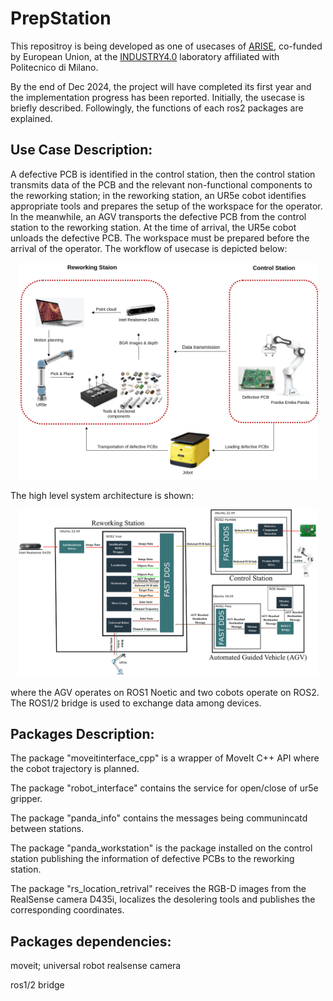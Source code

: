 # PrepStation


This repositroy is being developed as one of usecases of  <a href="https://arise-middleware.eu/">ARISE</a>, co-funded by European Union, at the <a href="https://www.industry40lab.org/">INDUSTRY4.0</a> laboratory affiliated with Politecnico di Milano.

By the end of Dec 2024, the project will have completed its first year and the implementation progress has been reported. Initially, the usecase is briefly described. Followingly, the functions of each ros2 packages are explained. 

## Use Case Description:
A defective PCB is identified in the control station, then the control station transmits data of the PCB and the relevant non-functional components to the reworking station; in the reworking station, an UR5e cobot identifies appropriate tools
and prepares the setup of the workspace for the operator. In the meanwhile, an AGV transports the defective PCB from the control station to the reworking station. At the time of arrival, the UR5e cobot unloads the defective PCB. The workspace must be prepared before the arrival of the operator. 
The workflow of usecase is depicted below:
<p align="center">
  <img src="material/arise_usecase1.png" alt="Image 1" width="480"/></a>
</p>

The high level system architecture is shown:
<p align="center">
  <img src="material/arise_usecase1_system architecture.png" alt="Image 1" width="480"/></a>
</p>

 where the AGV operates on ROS1 Noetic and two cobots operate on ROS2. The ROS1/2 bridge is used to exchange data among devices.

## Packages Description:

The package "moveitinterface_cpp" is a wrapper of MoveIt C++ API where the cobot trajectory is planned.

The package "robot_interface" contains the service for open/close of ur5e gripper. 

The package "panda_info" contains the messages being communincatd between stations. 

The package "panda_workstation" is the package installed on the control station publishing the information of defective PCBs to the reworking station.

The package "rs_location_retrival" receives the RGB-D images from the RealSense camera D435i, localizes the desolering tools and publishes the corresponding coordinates.

## Packages dependencies:

moveit;
universal robot
realsense camera

ros1/2 bridge